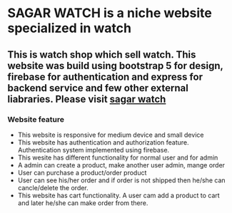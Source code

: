 # SAGAR WATCH is a niche website specialized in watch

## This is watch shop which sell watch. This website was build using bootstrap 5 for design, firebase for authentication and express for backend service and few other external liabraries. Please visit [sagar watch](https://sagar-watches-authentication.web.app)

### Website feature

- This website is responsive for medium device and small device
- This website has authentication and authorization feature. Authentication system implemented using firebase.
- This wesite has different functionality for normal user and for admin
- A admin can create a product, make another user admin, mange order
- User can purchase a product/order product
- User can see his/her order and if order is not shipped then he/she can cancle/delete the order.
- This website has cart functionality. A user cam add a product to cart and later he/she can make order from there.
